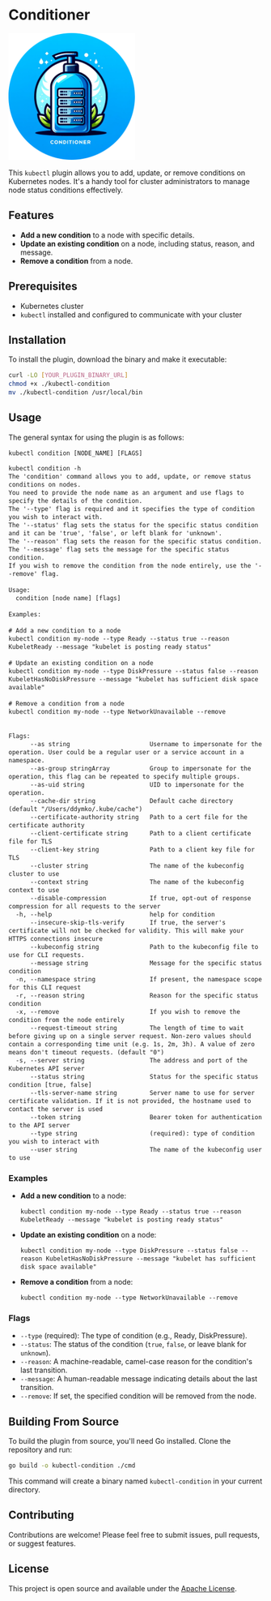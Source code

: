 # Conditioner

<img alt="conditioner.png" height="250" src="logo/conditioner.png" width="250"/>

This `kubectl` plugin allows you to add, update, or remove conditions on Kubernetes nodes. It's a handy tool for cluster administrators to manage node status conditions effectively.

## Features

- **Add a new condition** to a node with specific details.
- **Update an existing condition** on a node, including status, reason, and message.
- **Remove a condition** from a node.

## Prerequisites

- Kubernetes cluster
- `kubectl` installed and configured to communicate with your cluster

## Installation

To install the plugin, download the binary and make it executable:

```bash
curl -LO [YOUR_PLUGIN_BINARY_URL]
chmod +x ./kubectl-condition
mv ./kubectl-condition /usr/local/bin
```

## Usage

The general syntax for using the plugin is as follows:

```
kubectl condition [NODE_NAME] [FLAGS]
```

```shell
kubectl condition -h
The 'condition' command allows you to add, update, or remove status conditions on nodes.
You need to provide the node name as an argument and use flags to specify the details of the condition.
The '--type' flag is required and it specifies the type of condition you wish to interact with.
The '--status' flag sets the status for the specific status condition and it can be 'true', 'false', or left blank for 'unknown'.
The '--reason' flag sets the reason for the specific status condition.
The '--message' flag sets the message for the specific status condition.
If you wish to remove the condition from the node entirely, use the '--remove' flag.

Usage:
  condition [node name] [flags]

Examples:

# Add a new condition to a node
kubectl condition my-node --type Ready --status true --reason KubeletReady --message "kubelet is posting ready status"

# Update an existing condition on a node
kubectl condition my-node --type DiskPressure --status false --reason KubeletHasNoDiskPressure --message "kubelet has sufficient disk space available"

# Remove a condition from a node
kubectl condition my-node --type NetworkUnavailable --remove


Flags:
      --as string                      Username to impersonate for the operation. User could be a regular user or a service account in a namespace.
      --as-group stringArray           Group to impersonate for the operation, this flag can be repeated to specify multiple groups.
      --as-uid string                  UID to impersonate for the operation.
      --cache-dir string               Default cache directory (default "/Users/ddymko/.kube/cache")
      --certificate-authority string   Path to a cert file for the certificate authority
      --client-certificate string      Path to a client certificate file for TLS
      --client-key string              Path to a client key file for TLS
      --cluster string                 The name of the kubeconfig cluster to use
      --context string                 The name of the kubeconfig context to use
      --disable-compression            If true, opt-out of response compression for all requests to the server
  -h, --help                           help for condition
      --insecure-skip-tls-verify       If true, the server's certificate will not be checked for validity. This will make your HTTPS connections insecure
      --kubeconfig string              Path to the kubeconfig file to use for CLI requests.
      --message string                 Message for the specific status condition
  -n, --namespace string               If present, the namespace scope for this CLI request
  -r, --reason string                  Reason for the specific status condition
  -x, --remove                         If you wish to remove the condition from the node entirely
      --request-timeout string         The length of time to wait before giving up on a single server request. Non-zero values should contain a corresponding time unit (e.g. 1s, 2m, 3h). A value of zero means don't timeout requests. (default "0")
  -s, --server string                  The address and port of the Kubernetes API server
      --status string                  Status for the specific status condition [true, false]
      --tls-server-name string         Server name to use for server certificate validation. If it is not provided, the hostname used to contact the server is used
      --token string                   Bearer token for authentication to the API server
      --type string                    (required): type of condition you wish to interact with
      --user string                    The name of the kubeconfig user to use
```


### Examples

- **Add a new condition** to a node:

  ```
  kubectl condition my-node --type Ready --status true --reason KubeletReady --message "kubelet is posting ready status"
  ```

- **Update an existing condition** on a node:

  ```
  kubectl condition my-node --type DiskPressure --status false --reason KubeletHasNoDiskPressure --message "kubelet has sufficient disk space available"
  ```

- **Remove a condition** from a node:

  ```
  kubectl condition my-node --type NetworkUnavailable --remove
  ```

### Flags

- `--type` (required): The type of condition (e.g., Ready, DiskPressure).
- `--status`: The status of the condition (`true`, `false`, or leave blank for `unknown`).
- `--reason`: A machine-readable, camel-case reason for the condition's last transition.
- `--message`: A human-readable message indicating details about the last transition.
- `--remove`: If set, the specified condition will be removed from the node.

## Building From Source

To build the plugin from source, you'll need Go installed. Clone the repository and run:

```bash
go build -o kubectl-condition ./cmd
```

This command will create a binary named `kubectl-condition` in your current directory.

## Contributing

Contributions are welcome! Please feel free to submit issues, pull requests, or suggest features.

## License

This project is open source and available under the [Apache License](LICENSE).
